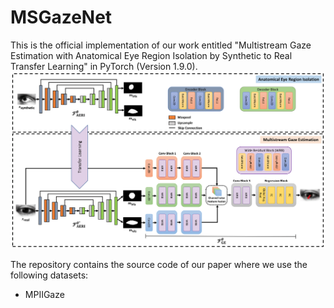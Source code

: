 # MSGazeNet
This is the official implementation of our work entitled "Multistream Gaze Estimation with Anatomical Eye Region Isolation by Synthetic to Real Transfer Learning" in PyTorch (Version 1.9.0).
![Alt text](/Figures/msgazenet.png?raw=true "Optional Title") 

The repository contains the source code of our paper where we use the following datasets: 

* MPIIGaze
